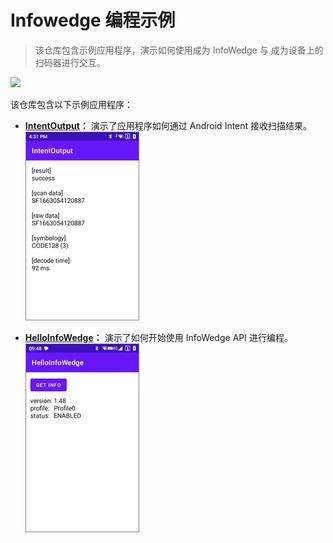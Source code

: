 # Infowedge 编程示例

> 该仓库包含示例应用程序，演示如何使用成为 InfoWedge 与 成为设备上的扫码器进行交互。

[![](https://img.shields.io/badge/en-English-green.svg)](README.md)

该仓库包含以下示例应用程序：

- **[IntentOutput](IntentOutput/README_zh-CN.md)：** 演示了应用程序如何通过 Android Intent 接收扫描结果。
![overview.png](IntentOutput/pics/overview.png)

- **[HelloInfoWedge](HelloInfoWedge/README_zh-CN.md)：** 演示了如何开始使用 InfoWedge API 进行编程。
![overview.png](HelloInfoWedge/pics/overview.png)
